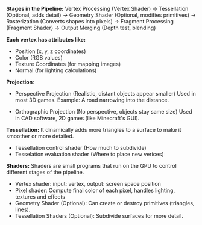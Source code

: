 **Stages in the Pipeline:**
Vertex Processing (Vertex Shader) -> Tessellation (Optional, adds detail) -> Geometry Shader (Optional, modifies primitives) -> Rasterization (Converts shapes into pixels) -> Fragment Processing (Fragment Shader) -> Output Merging (Depth test, blending)

**Each vertex has attributes like:**
- Position (x, y, z coordinates)
- Color (RGB values)
- Texture Coordinates (for mapping images)
- Normal (for lighting calculations)

**Projection**:
- Perspective Projection (Realistic, distant objects appear smaller)
Used in most 3D games.
Example: A road narrowing into the distance.

- Orthographic Projection (No perspective, objects stay same size)
Used in CAD software, 2D games (like Minecraft's GUI).

**Tessellation:** It dinamically adds more triangles to a surface to make it smoother or more detailed.
- Tessellation control shader (How much to subdivide)
- Tesselation evaluation shader (Where to place new verices)


**Shaders:** Shaders are small programs that run on the GPU to control different stages of the pipeline.
- Vertex shader: input: vertex, output: screen space position
- Pixel shader: Compute final color of each pixel, handles lighting, textures and effects
- Geometry Shader (Optional): Can create or destroy primitives (triangles, lines).
- Tessellation Shaders (Optional): Subdivide surfaces for more detail.






















